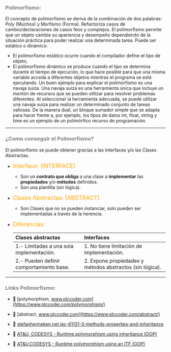 ### <span style="color:grey"> Polimorfismo:</span>

El concepto de polimorfismo se deriva de la combinación de dos palabras: Poly (Muchos) y Morfismo (Forma).
Refactoriza casos de cambio/declaraciones de casos feos y complejos.
El polimorfismo permite que un objeto cambie su apariencia y desempeño dependiendo de la
situación práctica para poder realizar una determinada tarea. 
Puede ser estático o dinámico:

- El polimorfismo estático ocurre cuando el compilador define el tipo de objeto;
- El polimorfismo dinámico se produce cuando el tipo se determina durante el tiempo de ejecución, lo que hace posible
para que una misma variable acceda a diferentes objetos mientras el programa se está ejecutando.
Un buen ejemplo para explicar el polimorfismo es una navaja suiza.
Una navaja suiza es una herramienta única que incluye un montón de recursos que se pueden utilizar para resolver
problemas diferentes. Al seleccionar la herramienta adecuada, se puede utilizar una navaja suiza para
realizar un determinado conjunto de tareas valiosas. De la manera dual, un bloque sumador simple que se adapta
para hacer frente a, por ejemplo, los tipos de datos int, float, string y time es un ejemplo de un polimórfico
recurso de programación.
***

### <span style="color:grey">¿Como conseguir el Polimorfismo?</span>

El polimorfismo se puede obtener gracias a las Interfaces y/o las Clases Abstractas.

- <span style="color:orange"><font size="4">Interface: (INTERFACE)</font></span>

    - Son un **contrato que obliga** a una clase a **implementar** las **propiedades** y/o **métodos** definidos.
    - Son una plantilla (sin lógica).

- <span style="color:orange"><font size="4">Clases Abstractas: (ABSTRACT)</font></span>

    - Son Clases que no se pueden instanciar, solo pueden ser implementadas a través de la herencia.

- <span style="color:orange"><font size="4">Diferencias:</font></span>

    | Clases abstractas | Interfaces | 
    | :--- | :--- |     
    | 1.- Limitadas a una sola implementación.   | 1. No tiene limitación de implementación.     | 
    | 2.- Pueden definir comportamiento base.     | 2. Expone propiedades y métodos abstractos (sin lógica).     |

***    
### <span style="color:grey">Links Polimorfismo:</span>

- 🔗 [polymorphism, www.plccoder.com](https://www.plccoder.com/polymorphism/)

- 🔗 [abstract, www.plccoder.com](https://www.plccoder.com/abstract/)

- 🔗 [stefanhenneken.net,iec-61131-3-methods-properties-and-inheritance](https://stefanhenneken.net/2017/04/23/)

- 🔗 [AT&U, CODESYS - Runtime polymorphism using inheritance (OOP)](https://www.youtube.com/watch?v=oxwkeLggtnM)

- 🔗 [AT&U,CODESYS - Runtime polymorphism using an ITF (OOP)](https://www.youtube.com/watch?v=dcSW0X4gM98)
